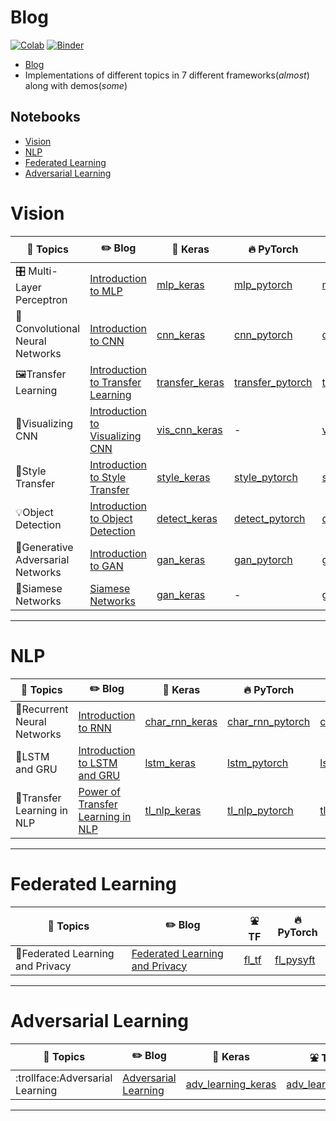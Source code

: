 # Blog

[![Colab](https://img.shields.io/badge/launch-Colab-orange.svg)](https://github.com/dudeperf3ct/DL_notebooks/master)
[![Binder](https://mybinder.org/badge_logo.svg)](https://mybinder.org/v2/gh/dudeperf3ct/DL_notebooks/master)

- [Blog](http://dudeperf3ct.github.io/)
- Implementations of different topics in 7 different frameworks(*almost*) along with demos(*some*)


## Notebooks

- [Vision](#vision)
- [NLP](#nlp)
- [Federated Learning](#federated-learning)
- [Adversarial Learning](#adversarial-learning)


# Vision

|:page_with_curl: Topics|:pencil2: Blog|:postal_horn: Keras|:fire: PyTorch|:zap: Fastai|:fountain: TF|:tada: Demos|
| ------------- | ------------- |------------- |------------- | ------------- |------------- |------------- |
|🎛️ Multi-Layer Perceptron|[Introduction to MLP](https://dudeperf3ct.github.io/mlp/mnist/2018/10/08/Force-of-Multi-Layer-Perceptron/)|[mlp_keras](https://github.com/dudeperf3ct/DL_notebooks/blob/master/MLP/mnist_mlp_keras.ipynb)|[mlp_pytorch](https://github.com/dudeperf3ct/DL_notebooks/blob/master/MLP/mnist_mlp_pytorch.ipynb)|[mlp_fastai](https://github.com/dudeperf3ct/DL_notebooks/blob/master/MLP/mnist_mlp_fastai.ipynb)|[mlp_tf](https://github.com/dudeperf3ct/DL_notebooks/blob/master/MLP/mnist_mlp_tensorflow.ipynb)|-|
|📸Convolutional Neural Networks|[Introduction to CNN](https://dudeperf3ct.github.io/cnn/mnist/2018/10/17/Force-of-Convolutional-Neural-Networks/)|[cnn_keras](https://github.com/dudeperf3ct/DL_notebooks/blob/master/CNN/mnist_cnn_keras.ipynb)|[cnn_pytorch](https://github.com/dudeperf3ct/DL_notebooks/blob/master/CNN/mnist_cnn_pytorch.ipynb)|[cnn_fastai](https://github.com/dudeperf3ct/DL_notebooks/blob/master/CNN/mnist_cnn_fastai.ipynb)|[cnn_tf](https://github.com/dudeperf3ct/DL_notebooks/blob/master/CNN/mnist_cnn_tensorflow.ipynb)|-|
|🖼️Transfer Learning|[Introduction to Transfer Learning](https://dudeperf3ct.github.io/transfer/learning/catsvsdogs/2018/11/20/Power-of-Transfer-Learning/)|[transfer_keras](https://github.com/dudeperf3ct/DL_notebooks/blob/master/Transfer%20Learning/transfer_learning_keras.ipynb)|[transfer_pytorch](https://github.com/dudeperf3ct/DL_notebooks/blob/master/Transfer%20Learning/transfer_learning_pytorch.ipynb)|[transfer_fastai](https://github.com/dudeperf3ct/DL_notebooks/blob/master/Transfer%20Learning/transfer_learning_fastai.ipynb)|-|-|
|:hammer:Visualizing CNN|[Introduction to Visualizing CNN](https://dudeperf3ct.github.io/visualize/cnn/catsvsdogs/2018/12/02/Power-of-Visualizing-Convolution-Neural-Networks/)|[vis_cnn_keras](https://github.com/dudeperf3ct/DL_notebooks/blob/master/Vis%20CNN/vis_cnn_keras.ipynb)|-|[vis_cnn_fastai](https://github.com/dudeperf3ct/DL_notebooks/blob/master/Vis%20CNN/vis_cnn_fastai.ipynb)|-|-|
|:bridge_at_night:Style Transfer|[Introduction to Style Transfer](https://dudeperf3ct.github.io/style/transfer/2018/12/23/Magic-of-Style-Transfer/)|[style_keras](https://github.com/dudeperf3ct/DL_notebooks/blob/master/Style%20Transfer/style_transfer_keras.ipynb)|[style_pytorch](https://github.com/dudeperf3ct/DL_notebooks/blob/master/Style%20Transfer/style_transfer_pytorch.ipynb)|[style_fastai](https://github.com/dudeperf3ct/DL_notebooks/blob/master/Style%20Transfer/style_transfer_fastai.ipynb)|[style_tf](https://github.com/dudeperf3ct/DL_notebooks/blob/master/Style%20Transfer/style_transfer_tensorflow.ipynb)|-|
|:bulb:Object Detection|[Introduction to Object Detection]()|[detect_keras](https://github.com/dudeperf3ct/DL_notebooks/blob/master/Object%20Detection/Keras/object_detection_keras.ipynb)|[detect_pytorch](https://github.com/dudeperf3ct/DL_notebooks/blob/master/Object%20Detection/PyTorch/object_detection_pytorch.ipynb)|[detect_fastai](https://github.com/dudeperf3ct/DL_notebooks/blob/master/Object%20Detection/Fastai/object_detection_fastai.ipynb)|[detect_tf](https://github.com/dudeperf3ct/DL_notebooks/blob/master/Object%20Detection/Tensorflow/object_detection_tensorflow.ipynb)|[detect_demos](https://github.com/dudeperf3ct/DL_notebooks/blob/master/Object%20Detection/Demos/)|
|:volcano:Generative Adversarial Networks|[Introduction to GAN](https://dudeperf3ct.github.io/gan/2019/04/13/Power-of-GAN/)|[gan_keras](https://github.com/dudeperf3ct/DL_notebooks/blob/master/GAN/gan_keras.ipynb)|[gan_pytorch](https://github.com/dudeperf3ct/DL_notebooks/blob/master/GAN/gan_pytorch.ipynb)|[gan_fastai](https://github.com/dudeperf3ct/DL_notebooks/blob/master/GAN/gan_fastai.ipynb)|-|-|
|:cactus:Siamese Networks|[Siamese Networks](https://github.com/dudeperf3ct/DL_notebooks/blob/master/Siamese/Siamese_MNIST_keras.ipynb)|[gan_keras](https://github.com/dudeperf3ct/DL_notebooks/blob/master/Siamese/Siamese_MNIST_keras.ipynb)|-|[gan_fastai](https://github.com/dudeperf3ct/DL_notebooks/blob/master/Siamese/Siamese_MNIST_fastai.ipynb)|-|-|

---

# NLP

|:page_with_curl: Topics|:pencil2: Blog|:postal_horn: Keras|:fire: PyTorch|:zap: Fastai|:space_invader: Flair|:trident: AllenNLP|
| ------------- | ------------- |------------- |------------- | ------------- |------------- |------------- |
|:arrows_counterclockwise:Recurrent Neural Networks|[Introduction to RNN](https://dudeperf3ct.github.io/rnn/2019/01/19/Force-of-Recurrent-Neural-Networks/)|[char_rnn_keras](https://github.com/dudeperf3ct/DL_notebooks/blob/master/RNN/char_rnn_keras.ipynb)|[char_rnn_pytorch](https://github.com/dudeperf3ct/DL_notebooks/blob/master/RNN/char_rnn_pytorch.ipynb)|[char_rnn_fastai](https://github.com/dudeperf3ct/DL_notebooks/blob/master/RNN/char_rnn_fastai.ipynb)|-|-|
|:dizzy:LSTM and GRU|[Introduction to LSTM and GRU](https://dudeperf3ct.github.io/lstm/gru/nlp/2019/01/28/Force-of-LSTM-and-GRU/)|[lstm_keras](https://github.com/dudeperf3ct/DL_notebooks/blob/master/lstm_and_gru/lstm_and_gru_keras.ipynb)|[lstm_pytorch](https://github.com/dudeperf3ct/DL_notebooks/blob/master/lstm_and_gru/lstm_and_gru_pytorch.ipynb)|[lstm_fastai](https://github.com/dudeperf3ct/DL_notebooks/blob/master/lstm_and_gru/lstm_and_gru_fastai.ipynb)|[lstm_flair](https://github.com/dudeperf3ct/DL_notebooks/blob/master/lstm_and_gru/lstm_and_gru_flair.ipynb)|-|
|:rocket:Transfer Learning in NLP|[Power of Transfer Learning in NLP](https://dudeperf3ct.github.io/nlp/transfer/learning/2019/02/22/Power-of-Transfer-Learning-in-NLP/)|[tl_nlp_keras](https://github.com/dudeperf3ct/DL_notebooks/blob/master/tl_nlp/tl_nlp_keras.ipynb)|[tl_nlp_pytorch](https://github.com/dudeperf3ct/DL_notebooks/blob/master/tl_nlp/tl_nlp_pytorch.ipynb)|[tl_nlp_fastai](https://github.com/dudeperf3ct/DL_notebooks/blob/master/tl_nlp/tl_nlp_fastai.ipynb)|[tl_nlp_flair](https://github.com/dudeperf3ct/DL_notebooks/blob/master/tl_nlp/tl_nlp_flair.ipynb)|[tl_nlp_allennlp](https://github.com/dudeperf3ct/DL_notebooks/blob/master/tl_nlp/tl_nlp_allennlp.ipynb)|

---


# Federated Learning

|:page_with_curl: Topics|:pencil2: Blog|:fountain: TF|:fire: PyTorch|
| ------------- | ------------- |------------- |------------- |
|🤫Federated Learning and Privacy|[Federated Learning and Privacy](https://dudeperf3ct.github.io/federated/learning/privacy/2019/02/08/Federated-Learning-and-Privacy/)|[fl_tf](https://github.com/dudeperf3ct/DL_notebooks/blob/master/Federated%20Learning/federated_learning_tensorflow.ipynb)|[fl_pysyft](https://github.com/dudeperf3ct/DL_notebooks/blob/master/Federated%20Learning/federated_learning_pysyft.ipynb)|

---

# Adversarial Learning

|:page_with_curl: Topics|:pencil2: Blog|:postal_horn: Keras|:fountain: TF|:fire: PyTorch|
| ------------- | ------------- |------------- |------------- |------------- |
|:trollface:Adversarial Learning|[Adversarial Learning](https://dudeperf3ct.github.io/adversarial/learning/2019/03/04/Mystery-of-Adversarial-Learning/)|[adv_learning_keras](https://github.com/dudeperf3ct/DL_notebooks/blob/master/Adversarial%20Learning/adv_learning_keras.ipynb)|[adv_learning_tf](https://github.com/dudeperf3ct/DL_notebooks/blob/master/Adversarial%20Learning/adv_learning_tf.ipynb)|[adv_learning_pytorch](https://github.com/dudeperf3ct/DL_notebooks/blob/master/Adversarial%20Learning/adv_learning_pytorch.ipynb)|

---

